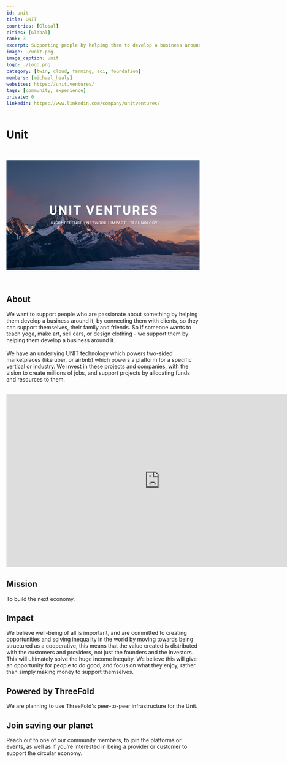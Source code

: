 ```yaml
---
id: unit
title: UNIT
countries: [Global]
cities: [Global]
rank: 3
excerpt: Supporting people by helping them to develop a business around their passion.
image: ./unit.png
image_caption: unit
logo: ./logo.png
category: [twin, cloud, farming, aci, foundation]
members: [michael_healy]
websites: https://unit.ventures/
tags: [community, experience]
private: 0
linkedin: https://www.linkedin.com/company/unitventures/
---
```


# Unit

<br/>

![unit](./unit2.png)

<br/>

## About

We want to support people who are passionate about something by helping them develop a business around it, by connecting them with clients, so they can support themselves, their family and friends.  So if someone wants to teach yoga, make art, sell cars, or design clothing - we support them by helping them develop a business around it. 
<br/>
<br/>
We have an underlying UNIT technology which powers two-sided marketplaces (like uber, or airbnb) which powers a platform for a specific vertical or industry. We invest in these projects and companies, with the vision to create millions of jobs, and support projects by allocating funds and resources to them.

<BR>

<iframe src="https://player.vimeo.com/video/438885099" width="800" height="450" frameborder="0" allow="autoplay; fullscreen" allowfullscreen></iframe>

<BR>

## Mission

To build the next economy.

## Impact

We believe well-being of all is important, and are committed to creating opportunities and solving inequality in the world by moving towards being structured as a cooperative, this means that the value created is distributed with the customers and providers, not just the founders and the investors. This will ultimately solve the huge income inequity. We believe  this will give an opportunity for people to do good, and focus on what they enjoy, rather than simply making money to support themselves.

## Powered by ThreeFold

We are planning to use ThreeFold's peer-to-peer infrastructure for the Unit.
 
## Join saving our planet
 
Reach out to one of our community members, to join the platforms or events, as well as if you’re interested in being a provider or customer to support the circular economy.

<!-- ## Support this project

Unit is included in ThreeFold’s [Token Distribution Event (TDE)](https://wiki.threefold.io/#/tdeoverview)</a> for the impact it brings to our planet, humanity and the ThreeFold Grid.
The ThreeFold Token (TFT) represents a unit of capacity on the new Internet and is created only when new capacity is added to the ThreeFold Grid.
Each project on the TDE benefits from TFT fund allocations. You can buy TFT's and support Unit, and the growth of a new Conscious Internet. -->

<!-- ## TFGrid Solution

### Roadmap

- Q1 2021
  - Integration on TF Grid, 3Bot
 -->
